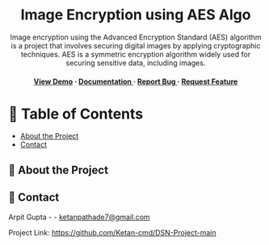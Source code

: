 <div align='center'>

<h1>Image Encryption using AES Algo</h1>
<p>Image encryption using the Advanced Encryption Standard (AES) algorithm is a project that involves securing digital images by applying cryptographic techniques. AES is a symmetric encryption algorithm widely used for securing sensitive data, including images.</p>

<h4> <a href=https://Ketan-cmd.github.io/DSN-Project/>View Demo</a> <span> · </span> <a href="https://github.com/Ketan-cmd/DNS-Project/blob/master/README.md"> Documentation </a> <span> · </span> <a href="https://github.com/Ketan-cmd/DNS-Project/issues"> Report Bug </a> <span> · </span> <a href="https://github.com/Ketan-cmd/DNS-Project/issues"> Request Feature </a> </h4>


</div>

# :notebook_with_decorative_cover: Table of Contents

- [About the Project](#star2-about-the-project)
- [Contact](#handshake-contact)


## :star2: About the Project

## :handshake: Contact

Arpit Gupta - - ketanpathade7@gmail.com

Project Link: https://github.com/Ketan-cmd/DSN-Project-main
